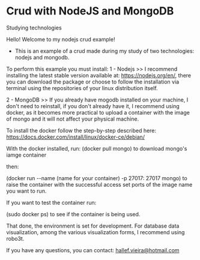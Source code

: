 # Crud with NodeJS and MongoDB
Studying technologies

Hello! Welcome to my nodejs crud example!

- This is an example of a crud made during my study of two technologies: nodejs and mongodb.

To perform this example you must install:
1 - Nodejs >> I recommend installing the latest stable version available at: https://nodejs.org/en/, there you can download the package or choose to follow the installation via terminal using the repositories of your linux distribution itself.

2 - MongoDB >> If you already have mogodb installed on your machine, I don't need to reinstall, if you don't already have it, I recommend using docker, as it becomes more practical to upload a container with the image of mongo and it will not affect your physical machine.

To install the docker follow the step-by-step described here: https://docs.docker.com/install/linux/docker-ce/debian/

With the docker installed, run:
(docker pull mongo) to download mongo's iamge container

then:

(docker run --name (name for your container) -p 27017: 27017 mongo) to raise the container with the successful access set ports of the image name you want to run.

If you want to test the container run:

(sudo docker ps) to see if the container is being used.

That done, the environment is set for development.
For database data visualization, among the various visualization forms, I recommend using robo3t.

If you have any questions, you can contact: hallef.vieira@hotmail.com
